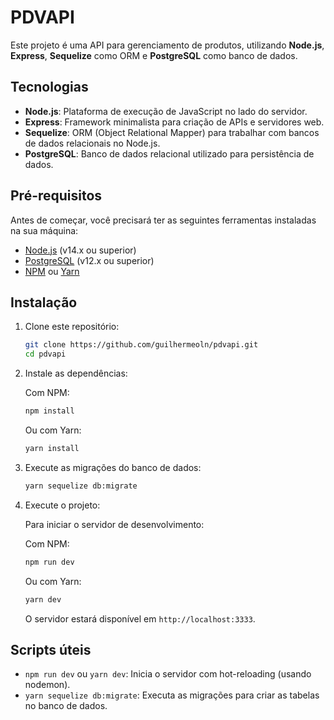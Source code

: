 # PDVAPI

Este projeto é uma API para gerenciamento de produtos, utilizando **Node.js**, **Express**, **Sequelize** como ORM e **PostgreSQL** como banco de dados.

## Tecnologias

- **Node.js**: Plataforma de execução de JavaScript no lado do servidor.
- **Express**: Framework minimalista para criação de APIs e servidores web.
- **Sequelize**: ORM (Object Relational Mapper) para trabalhar com bancos de dados relacionais no Node.js.
- **PostgreSQL**: Banco de dados relacional utilizado para persistência de dados.

## Pré-requisitos

Antes de começar, você precisará ter as seguintes ferramentas instaladas na sua máquina:

- [Node.js](https://nodejs.org/) (v14.x ou superior)
- [PostgreSQL](https://www.postgresql.org/) (v12.x ou superior)
- [NPM](https://www.npmjs.com/) ou [Yarn](https://yarnpkg.com/)

## Instalação

1. Clone este repositório:

   ```bash
   git clone https://github.com/guilhermeoln/pdvapi.git
   cd pdvapi

2. Instale as dependências:

    Com NPM:

    ```bash
    npm install
    ```

    Ou com Yarn:

    ```bash
    yarn install
    ```

4. Execute as migrações do banco de dados:

    ```bash
    yarn sequelize db:migrate
    ```

5. Execute o projeto:

    Para iniciar o servidor de desenvolvimento:

    Com NPM:

    ```bash
    npm run dev
    ```

    Ou com Yarn:

    ```bash
    yarn dev
    ```

    O servidor estará disponível em `http://localhost:3333`.

## Scripts úteis

- `npm run dev` ou `yarn dev`: Inicia o servidor com hot-reloading (usando nodemon).
- `yarn sequelize db:migrate`: Executa as migrações para criar as tabelas no banco de dados.

